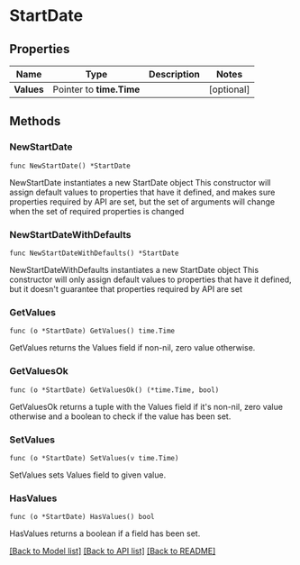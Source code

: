 # StartDate

## Properties

Name | Type | Description | Notes
------------ | ------------- | ------------- | -------------
**Values** | Pointer to **time.Time** |  | [optional] 

## Methods

### NewStartDate

`func NewStartDate() *StartDate`

NewStartDate instantiates a new StartDate object
This constructor will assign default values to properties that have it defined,
and makes sure properties required by API are set, but the set of arguments
will change when the set of required properties is changed

### NewStartDateWithDefaults

`func NewStartDateWithDefaults() *StartDate`

NewStartDateWithDefaults instantiates a new StartDate object
This constructor will only assign default values to properties that have it defined,
but it doesn't guarantee that properties required by API are set

### GetValues

`func (o *StartDate) GetValues() time.Time`

GetValues returns the Values field if non-nil, zero value otherwise.

### GetValuesOk

`func (o *StartDate) GetValuesOk() (*time.Time, bool)`

GetValuesOk returns a tuple with the Values field if it's non-nil, zero value otherwise
and a boolean to check if the value has been set.

### SetValues

`func (o *StartDate) SetValues(v time.Time)`

SetValues sets Values field to given value.

### HasValues

`func (o *StartDate) HasValues() bool`

HasValues returns a boolean if a field has been set.


[[Back to Model list]](../README.md#documentation-for-models) [[Back to API list]](../README.md#documentation-for-api-endpoints) [[Back to README]](../README.md)


